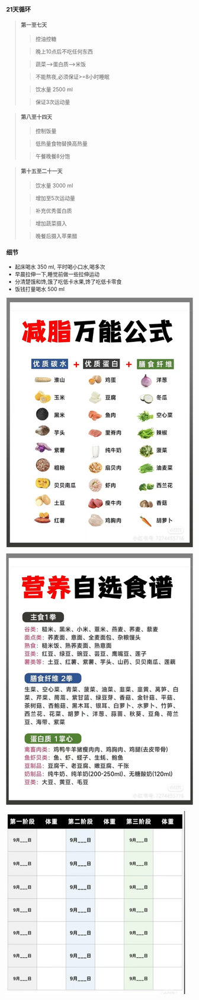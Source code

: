 ### 21天循环
> #### 第一至七天
>> 控油控糖
> 
>> 晚上10点后不吃任何东西
> 
>> 蔬菜-->蛋白质-->米饭
> 
>> 不能熬夜,必须保证>=8小时睡眠
> 
>> 饮水量 2500 ml
> 
>> 保证3次运动量

> #### 第八至十四天
>> 控制饭量
> 
>> 低热量食物替换高热量
> 
>> 午餐晚餐8分饱

> #### 第十五至二十一天
>> 饮水量 3000 ml
> 
>> 增加至5次运动量
> 
>> 补充优秀蛋白质
> 
>> 增加蔬菜摄入
> 
>> 晚餐后摄入苹果醋
### 细节
* 起床喝水 350 ml, 平时喝小口水,喝多次
* 早晨拉伸一下,睡觉前做一些拉伸运动
* 分清楚饿和馋,饿了吃低卡水果,馋了吃低卡零食
* 饭钱打量喝水 500 ml

![img_1.png](img_1.png)

![img_2.png](img_2.png)

![img.png](img.png)